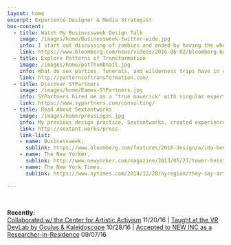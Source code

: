 ```yaml
---
layout: home
excerpt: Experience Designer & Media Strategist
box-content:
  - title: Watch My Businessweek Design Talk
    image: /images/home/Businessweek-twitter-wide.jpg
    info: I start out discussing of zombies and ended by having the whole audience taking each other's pulse.
    link: https://www.bloomberg.com/news/videos/2016-06-02/bloomberg-businessweek-design-2016-ida-benedetto
  - title: Explore Patterns of Transformation
    image: /images/home/potThumbnail.jpg
    info: What do sex parties, funerals, and wilderness trips have in common? More than you think. I'm creating a unified design guide for transformative social experiences.
    link: http://patternsoftransformation.com/
  - title: Discover SYPartners
    image: /images/home/Eames-SYPartners.jpg
    info: SYPartners hired me as a "true maverick" with singular expertise in experiences design.  Im advancing their work to create large-scale positive impact on society through individual and organizational transformation.
    link: https://www.sypartners.com/consulting/
  - title: Read About Sextantworks
    image: /images/home/pressLogos.jpg
    info: My previous design practice, Sextantworks, created experiences in places you aren't supposed to be. Read the coverage in Businessweek, The New Yorker, The New York Times, Fast Company, and NPR.
    link: http://sextant.works/press
    link-list:
    - name: Businessweek,
      sublink: https://www.bloomberg.com/features/2016-design/a/ida-benedetto/
    - name: The New Yorker,
      sublink: http://www.newyorker.com/magazine/2013/05/27/tower-heist
    - name: The New York Times.
      sublink: https://www.nytimes.com/2014/12/28/nyregion/they-say-art-is-dead-in-new-york-theyre-wrong.html

---
```

<br />

<strong>Recently:</strong> <br />[Collaborated w/ the Center for Artistic Activism](http://hyperallergic.com/340287/letters-from-home-to-donald-trump/) <span class="post-date">11/20/16</span> | [Taught at the VR DevLab by Oculus & Kaleidoscope](http://kaleidovr.com/2016devlab) <span class="post-date">10/28/16</span> | [Accepted to NEW INC as a Researcher-in-Residence](http://www.newinc.org/blog-post/new-inc-year-3) <span class="post-date">09/07/16</span>  
